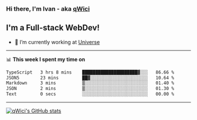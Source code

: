 ### Hi there, I'm Ivan - aka [qWici][website]

## I'm a Full-stack WebDev!
- 🔭 I’m currently working at [Universe][universe]

---

📊 **This week I spent my time on**
<!--START_SECTION:waka-->

```txt
TypeScript   3 hrs 8 mins    █████████████████████▓░░░   86.66 %
JSON5        23 mins         ██▓░░░░░░░░░░░░░░░░░░░░░░   10.64 %
Markdown     3 mins          ▒░░░░░░░░░░░░░░░░░░░░░░░░   01.40 %
JSON         2 mins          ▒░░░░░░░░░░░░░░░░░░░░░░░░   01.30 %
Text         0 secs          ░░░░░░░░░░░░░░░░░░░░░░░░░   00.00 %
```

<!--END_SECTION:waka-->

---

[![qWici's GitHub stats](https://github-readme-stats.vercel.app/api?username=qWici)](https://github.com/qWici/github-readme-stats)

[website]: https://devkucher.com
[twitter]: https://twitter.com/KucherDev
[linkedin]: https://www.linkedin.com/in/ivankucher
[universe]: https://universeapps.limited
